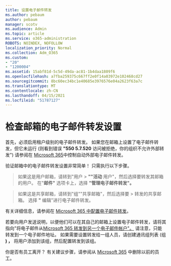 ```yaml
---
title: 设置电子邮件转发
ms.author: pebaum
author: pebaum
manager: scotv
ms.audience: Admin
ms.topic: article
ms.service: o365-administration
ROBOTS: NOINDEX, NOFOLLOW
localization_priority: Normal
ms.collection: Adm_O365
ms.custom:
- "20"
- "1200004"
ms.assetid: 15abf81d-5c5d-49da-ac81-1b4daa1809f6
ms.openlocfilehash: a7fba259375c667ff2e0f14a03972e102468cd27
ms.sourcegitcommit: 8bc60ec34bc1e40685e3976576e04a2623f63a7c
ms.translationtype: MT
ms.contentlocale: zh-CN
ms.lasthandoff: 04/15/2021
ms.locfileid: "51787127"
---
```

# <a name="check-the-email-forwarding-settings-for-a-mailbox"></a>检查邮箱的电子邮件转发设置

首先，必须启用租户级别的电子邮件转发。 如果您在邮箱上设置了电子邮件转发，但它未运行 (则看到错误 **"550 5.7.520** 访问被拒绝，你的组织不允许外部转发") 请参阅在 [Microsoft 365](https://docs.microsoft.com/microsoft-365/security/office-365-security/external-email-forwarding?view=o365-worldwide)中控制自动外部电子邮件转发。

验证邮箱中的电子邮件转发设置非常简单！ 只需执行以下步骤。
  
> 如果这是用户邮箱，请转到"用户 \> **""活动** 用户"，然后选择要转发其邮箱的用户。 在"**邮件"** 选项卡上，选择 **"管理电子邮件转发"。**

> 如果这是共享邮箱，请转到"组""共享邮箱"，然后选择要 \> 转发的共享邮箱。 选择 **"** 编辑"进行电子邮件转发。

有关详细信息，请参阅在 [Microsoft 365 中配置电子邮件转发](https://docs.microsoft.com/microsoft-365/admin/email/configure-email-forwarding)。
  
若要向用户发送说明，以便他们可以在其自己的邮箱上设置电子邮件转发，请将其指向"将电子邮件从[Microsoft 365 转发到另一个电子邮件帐户"。](https://support.office.com/article/Forward-email-from-Office-365-to-another-email-account-1ed4ee1e-74f8-4f53-a174-86b748ff6a0e) 请注意，只能转发到一个电子邮件地址。 如果需要设置转发给一组人员，请创建通讯组列表 (组 **) ，** 将用户添加到该组，然后配置转发到该组。
  
你是否有员工离开？ 有关建议步骤，请参阅从 [Microsoft 365](https://docs.microsoft.com/microsoft-365/admin/add-users/remove-former-employee) 中删除以前的员工。